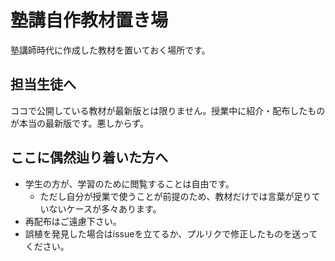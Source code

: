 # 塾講自作教材置き場

塾講師時代に作成した教材を置いておく場所です。

## 担当生徒へ

ココで公開している教材が最新版とは限りません。授業中に紹介・配布したものが本当の最新版です。悪しからず。

## ここに偶然辿り着いた方へ

- 学生の方が、学習のために閲覧することは自由です。
  - ただし自分が授業で使うことが前提のため、教材だけでは言葉が足りていないケースが多々あります。
- 再配布はご遠慮下さい。
- 誤植を発見した場合はissueを立てるか、プルリクで修正したものを送ってください。
